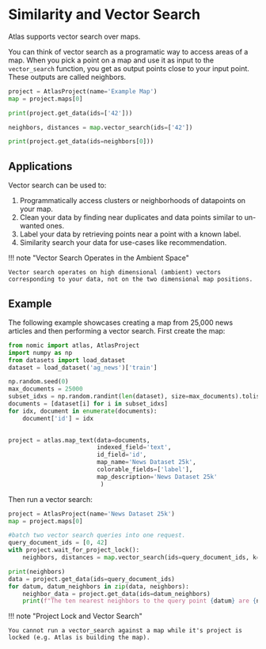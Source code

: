 # Similarity and Vector Search
Atlas supports vector search over maps.

You can think of vector search as a programatic way to access areas of a map.
When you pick a point on a map and use it as input to the `vector_search` function, you get as output points close to
your input point. These outputs are called neighbors.
```python
project = AtlasProject(name='Example Map')
map = project.maps[0]

print(project.get_data(ids=['42']))

neighbors, distances = map.vector_search(ids=['42'])

print(project.get_data(ids=neighbors[0]))
```

## Applications

Vector search can be used to:

1. Programmatically access clusters or neighborhoods of datapoints on your map.
2. Clean your data by finding near duplicates and data points similar to un-wanted ones.
3. Label your data by retrieving points near a point with a known label.
3. Similarity search your data for use-cases like recommendation.


!!! note "Vector Search Operates in the Ambient Space"

    Vector search operates on high dimensional (ambient) vectors corresponding to your data, not on the two dimensional map positions.

## Example
The following example showcases creating a map from 25,000 news articles and then performing a vector search.
First create the map:
```python
from nomic import atlas, AtlasProject
import numpy as np
from datasets import load_dataset
dataset = load_dataset('ag_news')['train']

np.random.seed(0)
max_documents = 25000
subset_idxs = np.random.randint(len(dataset), size=max_documents).tolist()
documents = [dataset[i] for i in subset_idxs]
for idx, document in enumerate(documents):
    document['id'] = idx
    

project = atlas.map_text(data=documents,
                         indexed_field='text',
                         id_field='id',
                         map_name='News Dataset 25k',
                         colorable_fields=['label'],
                         map_description='News Dataset 25k'
                          )

```

Then run a vector search:
```python
project = AtlasProject(name='News Dataset 25k')
map = project.maps[0]

#batch two vector search queries into one request.
query_document_ids = [0, 42]
with project.wait_for_project_lock():
    neighbors, distances = map.vector_search(ids=query_document_ids, k=10)

print(neighbors)
data = project.get_data(ids=query_document_ids)
for datum, datum_neighbors in zip(data, neighbors):
    neighbor_data = project.get_data(ids=datum_neighbors)
    print(f"The ten nearest neighbors to the query point {datum} are {neighbor_data}")
```

!!! note "Project Lock and Vector Search"

    You cannot run a vector_search against a map while it's project is locked (e.g. Atlas is building the map).
